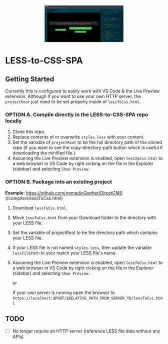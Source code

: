 <p align="center">
  <img src="less2css_sample.png" alt="LESS-to-CSS-SPA" width="50%"/>
</p>

# LESS-to-CSS-SPA

## Getting Started

Currently this is configured to easily work with VS Code & the Live Preview extension. Although if you want to use your own HTTP server, the `projectRoot` just need to be set properly inside of `lessToCss.html`.

### OPTION A. Compile directly in the LESS-to-CSS-SPA repo locally

1. Clone this repo.
2. Replace contents of or overwrite `styles.less` with your content.
3. Set the variable of `projectRoot` to be the full directory path of the cloned repo (if you want to see the copy-directory-path button which is useful if downloading the minified file.)
4. Assuming the Live Preview extension is enabled, open `lessToCss.html` to a web browser in VS Code by right cicking on the file in the Explorer (sidebar) and selecting `Show Preview`.

### OPTION B. Package into an existing project

**Example**: https://github.com/nomadicGopher/DirectCMS (/compilers/lessToCss.html)

1. Download `lessToCss.html`.
2. Move `lessToCss.html` from your Download folder to the directory with your LESS file.
3. Set the variable of projectRoot to be the directory path which contains your LESS file.
4. If your LESS file is not named `styles.less`, then update the variable `lessFilePath` to your match your LESS file's name.
5. Assuming the Live Preview extension is enabled, open `lessToCss.html` to a web browser in VS Code by right cicking on the file in the Explorer (sidebar) and selecting `Show Preview`.

   or

   If your own server is running open the browser to `https://localhost:$PORT/$RELATIVE_PATH_FROM_SERVER_TO/lessToCss.html`

## TODO

* [ ] No longer require an HTTP server (reference LESS file data without any APIs)
